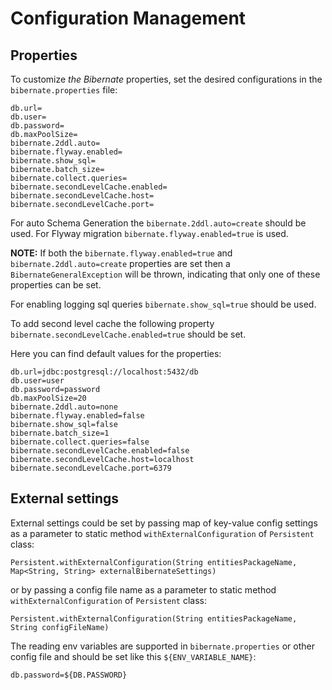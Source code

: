 # Configuration Management

## Properties

To customize *the Bibernate* properties, set the desired configurations in the `bibernate.properties` file:

```properties
db.url=
db.user=
db.password=
db.maxPoolSize=
bibernate.2ddl.auto=
bibernate.flyway.enabled=
bibernate.show_sql=
bibernate.batch_size=
bibernate.collect.queries=
bibernate.secondLevelCache.enabled=
bibernate.secondLevelCache.host=
bibernate.secondLevelCache.port=
```
For auto Schema Generation the `bibernate.2ddl.auto=create` should be used. For Flyway migration `bibernate.flyway.enabled=true` is used.

**NOTE:** If both the `bibernate.flyway.enabled=true` and `bibernate.2ddl.auto=create` properties are set then a `BibernateGeneralException` will be thrown, indicating that only one of these properties can be set.

For enabling logging sql queries `bibernate.show_sql=true` should be used.

To add second level cache the following property `bibernate.secondLevelCache.enabled=true` should be set.


Here you can find default values for the properties:
```properties
db.url=jdbc:postgresql://localhost:5432/db
db.user=user
db.password=password
db.maxPoolSize=20
bibernate.2ddl.auto=none
bibernate.flyway.enabled=false
bibernate.show_sql=false
bibernate.batch_size=1
bibernate.collect.queries=false
bibernate.secondLevelCache.enabled=false
bibernate.secondLevelCache.host=localhost
bibernate.secondLevelCache.port=6379
```

## External settings
External settings could be set by passing map of key-value config settings as a parameter to
static method `withExternalConfiguration` of `Persistent` class:

```
Persistent.withExternalConfiguration(String entitiesPackageName, Map<String, String> externalBibernateSettings) 
```

or by passing a config file name as a parameter to
static method `withExternalConfiguration` of `Persistent` class:

```
Persistent.withExternalConfiguration(String entitiesPackageName, String configFileName) 
```

The reading env variables are supported in `bibernate.properties` or other config file and should be set like this `${ENV_VARIABLE_NAME}`:
```properties
db.password=${DB.PASSWORD}
```
